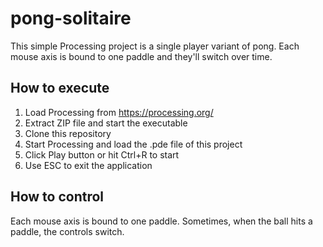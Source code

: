 # pong-solitaire
This simple Processing project is a single player variant of pong. Each mouse
axis is bound to one paddle and they'll switch over time.

## How to execute
1. Load Processing from https://processing.org/
2. Extract ZIP file and start the executable
3. Clone this repository
4. Start Processing and load the .pde file of this project
5. Click Play button or hit Ctrl+R to start
6. Use ESC to exit the application

## How to control
Each mouse axis is bound to one paddle. Sometimes, when the ball hits a paddle,
the controls switch.
